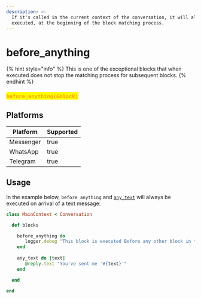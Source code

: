 ```yaml
---
description: >-
  If it's called in the current context of the conversation, it will always be
  executed, at the beginning of the block matching process.
---
```


# before\_anything

{% hint style="info" %}
This is one of the exceptional blocks that when executed does not stop the matching process for subsequent blocks.
{% endhint %}

### <mark style="color:orange;">`before_anything(&block)`</mark>

## **Platforms**

<table><thead><tr><th>Platform</th><th data-type="checkbox">Supported</th></tr></thead><tbody><tr><td>Messenger</td><td>true</td></tr><tr><td>WhatsApp</td><td>true</td></tr><tr><td>Telegram</td><td>true</td></tr></tbody></table>

## Usage

In the example below, `before_anything` and [`any_text`](any\_attachment-2.md) will always be executed on arrival of a text message:

```ruby
class MainContext < Conversation

  def blocks

    before_anything do
       logger.debug "This block is executed Before any other block in this context"
    end
    
    any_text do |text|
       @reply.text "You've sent me '#{text}'"
    end

  end

end
```
